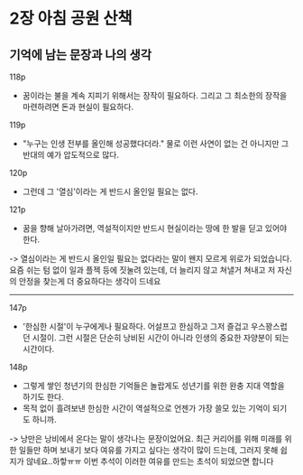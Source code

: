 # 2장 아침 공원 산책

## 기억에 남는 문장과 나의 생각

118p

- 꿈이라는 불을 계속 지피기 위해서는 장작이 필요하다. 그리고 그 최소한의 장작을 마련하려면 돈과 현실이 필요하다.

119p

- "누구는 인생 전부를 올인해 성공했다더라." 물로 이런 사연이 없는 건 아니지만 그 반대의 예가 압도적으로 많다.

120p

- 그런데 그 '열심'이라는 게 반드시 올인일 필요는 없다.

121p

- 꿈을 향해 날아가려면, 역설적이지만 반드시 현실이라는 땅에 한 발을 딛고 있어야 한다.

-> 열심이라는 게 반드시 올인일 필요는 없다라는 말이 왠지 모르게 위로가 되었습니다. 요즘 쉬는 텀 없이 일과 플젝 등에 짓눌려 있는데, 더 늘리지 않고 쳐낼거 쳐내고 저 자신의 안정을 찾는게 더 중요하다는 생각이 드네요

---

147p

- '한심한 시절'이 누구에게나 필요하다. 어설프고 한심하고 그저 즐겁고 우스꽝스럽던 시절이. 그런 시절은 단순히 낭비된 시간이 아니라 인생의 중요한 자양분이 되는 시간이다.

148p

- 그렇게 쌓인 청년기의 한심한 기억들은 놀랍게도 성년기를 위한 완충 지대 역할을 하기도 한다.
- 목적 없이 흘려보낸 한심한 시간이 역설적으로 언젠가 가장 쓸모 있는 기억이 되기도 하니까.

-> 낭만은 낭비에서 온다는 말이 생각나는 문장이었어요. 최근 커리어를 위해 미래를 위한 일들만 하며 보내기 보다 여유를 가지고 싶다는 생각이 많이 드는데, 그러지 못해 쉽지가 않네요..하핳ㅠㅠ 이번 추석이 이러한 여유를 만드는 초석이 되었으면 합니다
